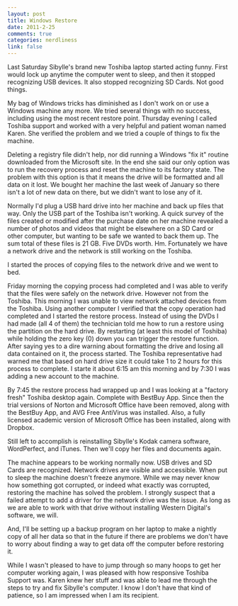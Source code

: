 ```yaml
--- 
layout: post
title: Windows Restore
date: 2011-2-25
comments: true
categories: nerdliness
link: false
---
```

Last Saturday Sibylle's brand new Toshiba laptop started acting funny. First would lock up anytime the computer went to sleep, and then it stopped recognizing USB devices. It also stopped recognizing SD Cards. Not good things.

My bag of Windows tricks has diminished as I don't work on or use a Windows machine any more. We tried several things with no success, including using the most recent restore point. Thursday evening I called Toshiba support and worked with a very helpful and patient woman named Karen. She verified the problem and we tried a couple of things to fix the machine.

Deleting a registry file didn't help, nor did running a Windows "fix it" routine downloaded from the Microsoft site. In the end she said our only option was to run the recovery process and reset the machine to its factory state. The problem with this option is that it means the drive will be formatted and all data on it lost. We bought her machine the last week of January so there isn't a lot of new data on there, but we didn't want to lose any of it.

Normally I'd plug a USB hard drive into her machine and back up files that way. Only the USB part of the Toshiba isn't working. A quick survey of the files created or modified after the purchase date on her machine revealed a number of photos and videos that might be elsewhere on a SD Card or other computer, but wanting to be safe we wanted to back them up. The sum total of these files is 21 GB. Five DVDs worth. Hm. Fortunately we have a network drive and the network is still working on the Toshiba.

I started the proces of copying files to the network drive and we went to bed.

Friday morning the copying process had completed and I was able to verify that the files were safely on the network drive. However not from the Toshiba. This morning I was unable to view network attached devices from the Toshiba. Using another computer I verified that the copy operation had completed and I started the restore process. Instead of using the DVDs I had made (all 4 of them) the technician told me how to run a restore using the partition on the hard drive. By restarting (at least this model of Toshiba) while holding the zero key (0) down you can trigger the restore function. After saying yes to a dire warning about formatting the drive and losing all data contained on it, the process started. The Toshiba representative had warned me that based on hard drive size it could take 1 to 2 hours for this process to complete. I starte it about 6:15 am this morning and by 7:30 I was adding a new account to the machine.

By 7:45 the restore process had wrapped up and I was looking at a "factory fresh" Toshiba desktop again. Complete with BestBuy App. Since then the trial versions of Norton and Microsoft Office have been removed, along with the BestBuy App, and AVG Free AntiVirus was installed. Also, a fully licensed academic version of Microsoft Office has been installed, along with Dropbox.

Still left to accomplish is reinstalling Sibylle's Kodak camera software, WordPerfect, and iTunes. Then we'll copy her files and documents again.

The machine appears to be working normally now. USB drives and SD Cards are recognized. Network drives are visible and accessible. When put to sleep the machine doesn't freeze anymore. While we may never know how something got corrupted, or indeed what exactly was corrupted, restoring the machine has solved the problem. I strongly suspect that a failed attempt to add a driver for the network drive was the issue. As long as we are able to work with that drive without installing Western Digital's software, we will.

And, I'll be setting up a backup program on her laptop to make a nightly copy of all her data so that in the future if there are problems we don't have to worry about finding a way to get data off the computer before restoring it.

While I wasn't pleased to have to jump through so many hoops to get her computer working again, I was pleased with how responsive Toshiba Support was. Karen knew her stuff and was able to lead me through the steps to try and fix Sibylle's computer. I know I don't have that kind of patience, so I am impressed when I am its recipient.
